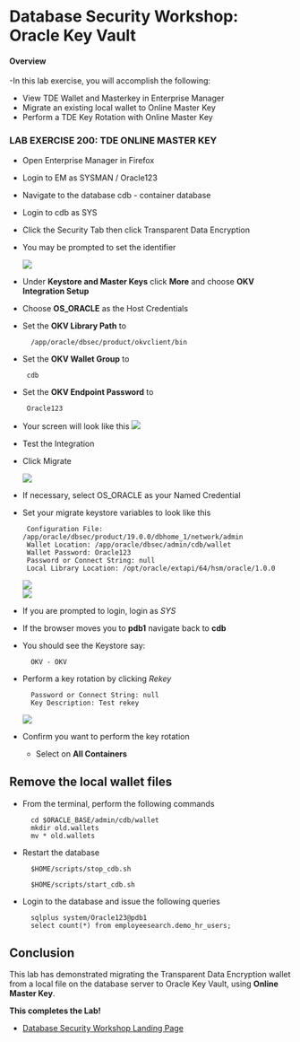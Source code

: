 # Database Security Workshop: Oracle Key Vault

#### Overview

-In this lab exercise, you will accomplish the following:
 - View TDE Wallet and Masterkey in Enterprise Manager
 - Migrate an existing local wallet to Online Master Key
 - Perform a TDE Key Rotation with Online Master Key

### LAB EXERCISE 200: TDE ONLINE MASTER KEY

- Open Enterprise Manager in Firefox

- Login to EM as SYSMAN / Oracle123
- Navigate to the database cdb - container database

- Login to cdb as SYS

- Click the Security Tab then click Transparent Data Encryption

- You may be prompted to set the identifier

    ![](images/208.png)
    
- Under **Keystore and Master Keys** click **More** and choose **OKV Integration Setup**
- Choose **OS_ORACLE** as the Host Credentials
- Set the **OKV Library Path** to

        /app/oracle/dbsec/product/okvclient/bin
        
- Set the **OKV Wallet Group** to 
 
       cdb

- Set the **OKV Endpoint Password** to 
 
       Oracle123

- Your screen will look like this
   ![](images/210.png)

- Test the Integration

- Click Migrate

    ![](images/214.png)
    
- If necessary, select OS_ORACLE as your Named Credential

- Set your migrate keystore variables to look like this

       Configuration File: /app/oracle/dbsec/product/19.0.0/dbhome_1/network/admin
       Wallet Location: /app/oracle/dbsec/admin/cdb/wallet
       Wallet Password: Oracle123
       Password or Connect String: null 
       Local Library Location: /opt/oracle/extapi/64/hsm/oracle/1.0.0

    ![](images/218.png)       
    ![](images/220.png)
 
- If you are prompted to login, login as *SYS*
- If the browser moves you to **pdb1** navigate back to **cdb**
- You should see the Keystore say:

        OKV - OKV

- Perform a key rotation by clicking *Rekey*

        Password or Connect String: null
        Key Description: Test rekey
            
    ![](images/224.png)
    

- Confirm you want to perform the key rotation
    - Select on **All Containers**

## Remove the local wallet files

- From the terminal, perform the following commands

        cd $ORACLE_BASE/admin/cdb/wallet
        mkdir old.wallets
        mv * old.wallets

- Restart the database

        $HOME/scripts/stop_cdb.sh
        
        $HOME/scripts/start_cdb.sh
        
- Login to the database and issue the following queries

        sqlplus system/Oracle123@pdb1
        select count(*) from employeesearch.demo_hr_users;
        
## Conclusion

This lab has demonstrated migrating the Transparent Data Encryption wallet from a local file on the database server to Oracle Key Vault, using **Online Master Key**.


    
**This completes the Lab!**

- [Database Security Workshop Landing Page](https://github.com/kwazulu/dbsec-workshop/blob/master/README.md)
